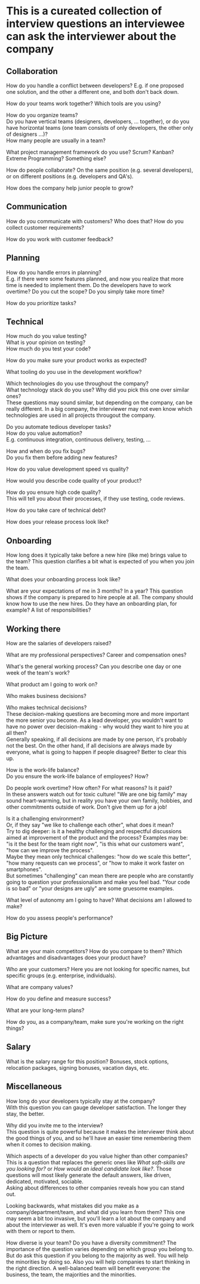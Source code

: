 # This is a cureated collection of interview questions an interviewee can ask the interviewer about the company 

## Collaboration

How do you handle a conflict between developers? E.g. if one proposed one solution, and the other a different one, and both don't back down.

How do your teams work together? Which tools are you using?  
 
How do you organize teams?  
Do you have vertical teams (designers, developers, ... together), or do you have horizontal teams (one team consists of only developers, the other only of designers ...)?  
How many people are usually in a team?

What project management framework do you use? Scrum? Kanban? Extreme Programming? Something else?

How do people collaborate? On the same position (e.g. several developers), or on different positions (e.g. developers and QA's).  

How does the company help junior people to grow?

## Communication

How do you communicate with customers? Who does that? How do you collect customer requirements? 

How do you work with customer feedback?

## Planning

How do you handle errors in planning?  
E.g. if there were some features planned, and now you realize that more time is needed to implement them. Do the developers have to work overtime? Do you cut the scope? Do you simply take more time?

How do you prioritize tasks?

## Technical

How much do you value testing?  
What is your opinion on testing?  
How much do you test your code?

How do you make sure your product works as expected?

What tooling do you use in the development workflow? 

Which technologies do you use throughout the company?  
What technology stack do you use? Why did you pick this one over similar ones?  
These questions may sound similar, but depending on the company, can be really different. In a big company, the interviewer may not even know which technologies are used in all projects througout the company. 

Do you automate tedious developer tasks?  
How do you value automation?  
E.g. continuous integration, continuous delivery, testing, ...

How and when do you fix bugs?  
Do you fix them before adding new features?

How do you value development speed vs quality?

How would you describe code quality of your product? 

How do you ensure high code quality?  
This will tell you about their processes, if they use testing, code reviews.

How do you take care of technical debt?

How does your release process look like?

## Onboarding

How long does it typically take before a new hire (like me) brings value to the team?
This question clarifies a bit what is expected of you when you join the team.

What does your onboarding process look like?

What are your expectations of me in 3 months? In a year?
This question shows if the company is prepared to hire people at all. The company should know how to use the new hires. Do they have an onboarding plan, for example? A list of responsibilities?

## Working there

How are the salaries of developers raised?

What are my professional perspectives? Career and compensation ones?

What's the general working process? Can you describe one day or one week of the team's work?

What product am I going to work on?

Who makes business decisions? 

Who makes technical decisions?  
These decision-making questions are becoming more and more important the more senior you become. As a lead developer, you wouldn't want to have no power over decision-making - why would they want to hire you at all then?  
Generally speaking, if all decisions are made by one person, it's probably not the best. On the other hand, if all decisions are always made by everyone, what is going to happen if people disagree? Better to clear this up.

How is the work-life balance?  
Do you ensure the work-life balance of employees? How?

Do people work overtime? How often? For what reasons? Is it paid?  
In these answers watch out for toxic culture! "We are one big family" may sound heart-warming, but in reality you have your own family, hobbies, and other commitments outside of work. Don't give them up for a job!

Is it a challenging environment?  
Or, if they say "we like to challenge each other", what does it mean?  
Try to dig deeper: is it a healthy challenging and respectful discussions aimed at improvement of the product and the process? Examples may be: "is it the best for the team right now", "is this what our customers want", "how can we improve the process".  
Maybe they mean only technical challenges: "how do we scale this better", "how many requests can we process", or "how to make it work faster on smartphones".  
But sometimes "challenging" can mean there are people who are constantly going to question your professionalism and make you feel bad. "Your code is so bad" or "your designs are ugly" are some gruesome examples.

What level of autonomy am I going to have? What decisions am I allowed to make?

How do you assess people's performance? 

## Big Picture

What are your main competitors? How do you compare to them? Which advantages and disadvantages does your product have?

Who are your customers?
Here you are not looking for specific names, but specific groups (e.g. enterprise, individuals).

What are company values?

How do you define and measure success? 

What are your long-term plans?

How do you, as a company/team, make sure you're working on the right things?

## Salary

What is the salary range for this position? Bonuses, stock options, relocation packages, signing bonuses, vacation days, etc.

## Miscellaneous

How long do your developers typically stay at the company?  
With this question you can gauge developer satisfaction. The longer they stay, the better.

Why did you invite me to the interview?  
This question is quite powerful because it makes the interviewer think about the good things of you, and so he'll have an easier time remembering them when it comes to decision making.

Which aspects of a developer do you value higher than other companies?  
This is a question that replaces the generic ones like *What soft-skills are you looking for?* or *How would an ideal candidate look like?*. Those questions will most likely generate the default answers, like driven, dedicated, motivated, sociable.  
Asking about differences to other companies reveals how you can stand out.

Looking backwards, what mistakes did you make as a company/department/team, and what did you learn from them?
This one may seem a bit too invasive, but you'll learn a lot about the company and about the interviewer as well. It's even more valuable if you're going to work with them or report to them.

How diverse is your team? Do you have a diversity commitment? 
The importance of the question varies depending on which group you belong to.  
But do ask this question if you belong to the majority as well. You will help the minorities by doing so. Also you will help companies to start thinking in the right direction. A well-balanced team will benefit everyone: the business, the team, the majorities and the minorities.
